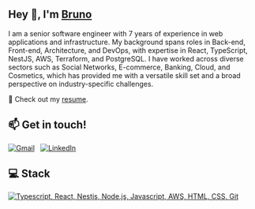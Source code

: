 <h2>Hey 👋, I'm <a href="brutom.tech">Bruno</a></h2>
<p>I am a senior software engineer with 7 years of experience in web applications and infrastructure. My background spans
roles in Back-end, Front-end, Architecture, and DevOps, with expertise in React, TypeScript, NestJS, AWS, Terraform,
and PostgreSQL. I have worked across diverse sectors such as Social Networks, E-commerce, Banking, Cloud, and
Cosmetics, which has provided me with a versatile skill set and a broad perspective on industry-specific challenges.</p>


<p>📙 Check out my <a href="https://github.com/user-attachments/files/16949083/Bruno.Couto.-.CV.pdf">resume</a>.</p>


## 📫 Get in touch!

[![Gmail](https://skillicons.dev/icons?i=gmail)](mailto:bruno.t.couto@icloud.com?subject=Hello%20Bruno!) &nbsp; 
[![LinkedIn](https://skillicons.dev/icons?i=linkedin)](https://www.linkedin.com/in/brunotc/) &nbsp; 

## 💻 Stack
[![Typescript, React, Nestjs, Node.js, Javascript, AWS, HTML, CSS, Git](https://skillicons.dev/icons?i=ts,js,react,nestjs,nodejs,prisma,postgres,docker,kubernetes,terraform,ansible,aws,html,css,git)](https://skillicons.dev)

